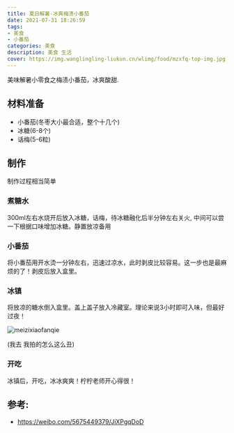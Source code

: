 ```yaml
---
title: 夏日解暑-冰爽梅渍小番茄
date: 2021-07-31 18:26:59
tags: 
- 美食
- 小番茄
categories: 美食
description: 美食 生活
cover: https://img.wanglingling-liukun.cn/wlimg/food/mzxfq-top-img.jpg
---
```


美味解暑小零食之梅渍小番茄，冰爽酸甜.

## 材料准备

- 小番茄(冬枣大小最合适，整个十几个)
- 冰糖(6-8个)
- 话梅(5-6粒)

## 制作

制作过程相当简单

### 煮糖水

300ml左右水烧开后放入冰糖，话梅，待冰糖融化后半分钟左右关火, 中间可以尝一下根据口味增加冰糖。静置放凉备用

### 小番茄

将小番茄用开水烫一分钟左右，迅速过凉水，此时剥皮比较容易。这一步也是最麻烦的了！剥皮后放入盒里。

### 冰镇

将放凉的糖水倒入盒里。盖上盖子放入冷藏室。理论来说3小时即可入味，但最好过夜！

![meizixiaofanqie](https://img.wanglingling-liukun.cn/wlimg/food/mzxfq-middle.jpeg)

(我去 我拍的怎么这么丑)

### 开吃

冰镇后，开吃，冰冰爽爽！柠柠老师开心得很！

## 参考:

- https://weibo.com/5675449379/JiXPgqDoD
